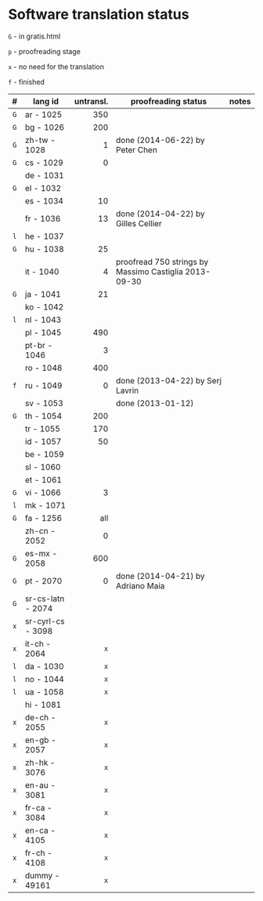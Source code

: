 

Software translation status
===========================

`G` - in gratis.html

`p` - proofreading stage

`x` - no need for the translation

`f` - finished

| #   | lang id           | untransl. | proofreading status                                   | notes |
| :-: | ----------------- | --------: | ----------------------------------------------------- | ----- |
| `G` | ar - 1025         | 350       |                                                       |       |
| `G` | bg - 1026         | 200       |                                                       |       |
| `G` | zh-tw - 1028      | 1         | done (2014-06-22) by Peter Chen                       |       |
| `G` | cs - 1029         | 0         |                                                       |       |
|     | de - 1031         |           |                                                       |       |
| `G` | el - 1032         |           |                                                       |       |
|     | es - 1034         | 10        |                                                       |       |
|     | fr - 1036         | 13        | done (2014-04-22) by Gilles Cellier                   |       |
| `l` | he - 1037         |           |                                                       |       |
| `G` | hu - 1038         | 25        |                                                       |       |
|     | it - 1040         | 4         | proofread 750 strings by Massimo Castiglia 2013-09-30 |       |
| `G` | ja - 1041         | 21        |                                                       |       |
|     | ko - 1042         |           |                                                       |       |
| `l` | nl - 1043         |           |                                                       |       |
|     | pl - 1045         | 490       |                                                       |       |
|     | pt-br - 1046      | 3         |                                                       |       |
|     | ro - 1048         | 400       |                                                       |       |
| `f` | ru - 1049         | 0         | done (2013-04-22) by Serj Lavrin                      |       |
|     | sv - 1053         |           | done (2013-01-12)                                     |       |
| `G` | th - 1054         | 200       |                                                       |       |
|     | tr - 1055         | 170       |                                                       |       |
|     | id - 1057         | 50        |                                                       |       |
|     | be - 1059         |           |                                                       |       |
|     | sl - 1060         |           |                                                       |       |
|     | et - 1061         |           |                                                       |       |
| `G` | vi - 1066         | 3         |                                                       |       |
| `l` | mk - 1071         |           |                                                       |       |
| `G` | fa - 1256         | all       |                                                       |       |
|     | zh-cn - 2052      | 0         |                                                       |       |
| `G` | es-mx - 2058      | 600       |                                                       |       |
| `G` | pt - 2070         | 0         | done (2014-04-21) by Adriano Maia                     |       |
| `G` | sr-cs-latn - 2074 |           |                                                       |       |
| `x` | sr-cyrl-cs - 3098 |           |                                                       |       |
| `x` | it-ch - 2064      | `x`       |                                                       |       |
| `l` | da - 1030         | `x`       |                                                       |       |
| `l` | no - 1044         | `x`       |                                                       |       |
| `l` | ua - 1058         | `x`       |                                                       |       |
|     | hi - 1081         |           |                                                       |       |
| `x` | de-ch - 2055      | `x`       |                                                       |       |
| `x` | en-gb - 2057      | `x`       |                                                       |       |
| `x` | zh-hk - 3076      | `x`       |                                                       |       |
| `x` | en-au - 3081      | `x`       |                                                       |       |
| `x` | fr-ca - 3084      | `x`       |                                                       |       |
| `x` | en-ca - 4105      | `x`       |                                                       |       |
| `x` | fr-ch - 4108      | `x`       |                                                       |       |
| `x` | dummy - 49161     | `x`       |                                                       |       |

